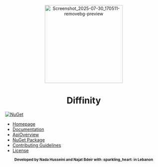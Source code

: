 <div align="center">
  <img src="https://github.com/user-attachments/assets/b31874d5-2771-477f-a7e5-cced9af0b257" width="250" height="250" alt="Screenshot_2025-07-30_170511-removebg-preview" />
  <h1> Diffinity</h1>
</div>


[![NuGet](https://img.shields.io/nuget/v/Diffinity.svg)](https://www.nuget.org/packages/Diffinity)

- [Homepage](https://HelenNow.github.io/Diffinity/index.html)
- [Documentation](docs/documentation.md)
- [ApiOverview](docs/ApiOverview.md)
- [NuGet Package](https://www.nuget.org/packages/Diffinity/)
- [Contributing Guidelines](CONTRIBUTING.md)
- [License](LICENSE)


<div align="center">
  <sub><strong>Developed by Nada Husseini and Najat Bdeir with :sparkling_heart: in Lebanon</strong></sub>
</div>

